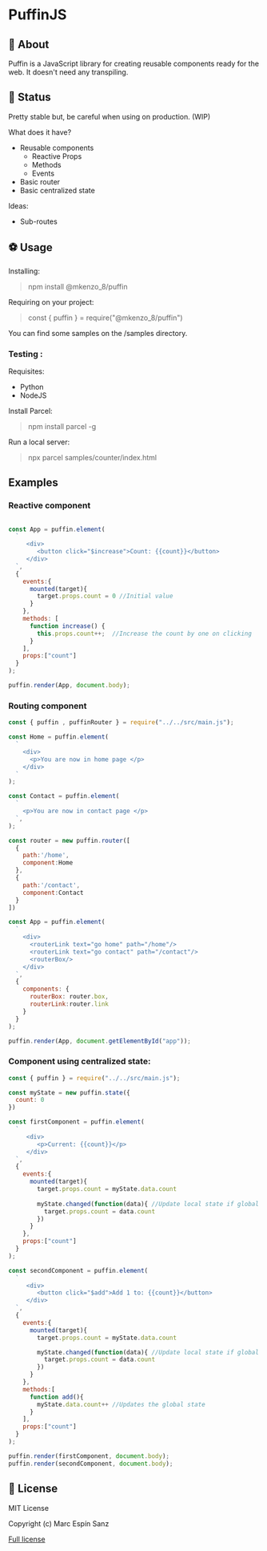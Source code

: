 # PuffinJS

## 🤔 About

Puffin is a JavaScript library for creating reusable components ready for the web. It doesn't need any transpiling.

## 🔬 Status

Pretty stable but, be careful when using on production. (WIP)

What does it have?
* Reusable components
  * Reactive Props
  * Methods
  * Events
* Basic router 
* Basic centralized state

Ideas:
* Sub-routes

## ⚽ Usage

Installing:
> npm install @mkenzo_8/puffin

Requiring on your project:
> const { puffin } = require("@mkenzo_8/puffin")

You can find some samples on the /samples directory.

### Testing :

Requisites:

* Python
* NodeJS

Install Parcel:
> npm install parcel -g

Run a local server:
> npx parcel  samples/counter/index.html

## Examples

### Reactive component

```javascript

const App = puffin.element(
  `
     <div>
        <button click="$increase">Count: {{count}}</button>
     </div>
  `,
  {
    events:{
      mounted(target){
        target.props.count = 0 //Initial value
      }
    },
    methods: [
      function increase() {
        this.props.count++;  //Increase the count by one on clicking
      }
    ],
    props:["count"]
  }
);

puffin.render(App, document.body);
```
### Routing component

```javascript
const { puffin , puffinRouter } = require("../../src/main.js");

const Home = puffin.element(
  `
    <div>
      <p>You are now in home page </p>
    </div>
  `
);

const Contact = puffin.element(
  `
    <p>You are now in contact page </p>
  `,
);

const router = new puffin.router([
  {
    path:'/home',
    component:Home
  },
  {
    path:'/contact',
    component:Contact
  }
])

const App = puffin.element(
  `
    <div>
      <routerLink text="go home" path="/home"/>
      <routerLink text="go contact" path="/contact"/>
      <routerBox/>
    </div>
  `,
  {
    components: {
      routerBox: router.box,
      routerLink:router.link
    }
  }
);

puffin.render(App, document.getElementById("app"));

```

### Component using centralized state:

```javascript
const { puffin } = require("../../src/main.js");

const myState = new puffin.state({
  count: 0
})

const firstComponent = puffin.element(
  `
     <div>
        <p>Current: {{count}}</p>
     </div>
  `,
  {
    events:{
      mounted(target){
        target.props.count = myState.data.count
        
        myState.changed(function(data){ //Update local state if global is updated
          target.props.count = data.count
        })
      }
    },
    props:["count"]
  }
);

const secondComponent = puffin.element(
  `
     <div>
        <button click="$add">Add 1 to: {{count}}</button>
     </div>
  `,
  {
    events:{
      mounted(target){
        target.props.count = myState.data.count

        myState.changed(function(data){ //Update local state if global is updated
          target.props.count = data.count
        })
      }
    },
    methods:[
      function add(){
        myState.data.count++ //Updates the global state
      }
    ],
    props:["count"]
  }
);

puffin.render(firstComponent, document.body);
puffin.render(secondComponent, document.body);
```

## 📜 License

MIT License

Copyright (c) Marc Espín Sanz

[Full license](LICENSE.md)
